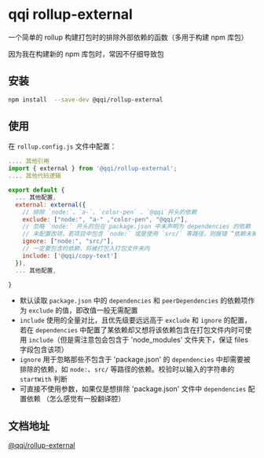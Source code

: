 # qqi rollup-external

一个简单的 rollup 构建打包时的排除外部依赖的函数（多用于构建 npm 库包）

因为我在构建新的 npm 库包时，常因不仔细导致包

## 安装

```bash
npm install  --save-dev @qqi/rollup-external
```

## 使用

在 `rollup.config.js` 文件中配置：

```js
.... 其他引用
import { external } from '@qqi/rollup-external';
.... 其他代码逻辑

export default {
  ... 其他配置,
  external: external({
    // 排除 `node:`、`a-`、`color-pen` 、`@qqi`开头的依赖
    exclude: ["node:", "a-" ,"color-pen", "@qqi/"],
    // 忽略 `node:` 开头的包在 package.json 中未声明为 dependencies 的依赖
    // 未配置改项，若项目中包含 `node:` 或是使用 `src/` 等路径，则报错 “依赖未被排除，打包关闭”
    ignore: ["node:", "src/"],
    // 一定要包含的依赖，将被打包入打包文件夹内
    include: ['@qqi/copy-text']
  }),
  ... 其他配置,

}

```

- 默认读取 `package.json` 中的 `dependencies` 和 `peerDependencies` 的依赖项作为 `exclude` 的值，即改值一般无需配置
- `include` 使用的全量对比，且优先级要远远高于 `exclude` 和 `ignore` 的配置，若在 `dependencies` 中配置了某依赖却又想将该依赖包含在打包文件内时可使用 `include`（但是需注意包会包含于 'node_modules' 文件夹下，保证 files 字段包含该项）
- `ignore` 用于忽略那些不包含于 'package.json' 的 `dependencies` 中却需要被排除的依赖，如 `node:`、`src/` 等路径的依赖。校验时以输入的字符串的 `startWith` 判断
- 可直接不使用参数，如果仅是想排除 'package.json' 文件中 `dependencies` 配置依赖 （怎么感觉有一股翻译腔）

## 文档地址

[@qqi/rollup-external](https://earthnut.dev/qqi/rollup-external)

